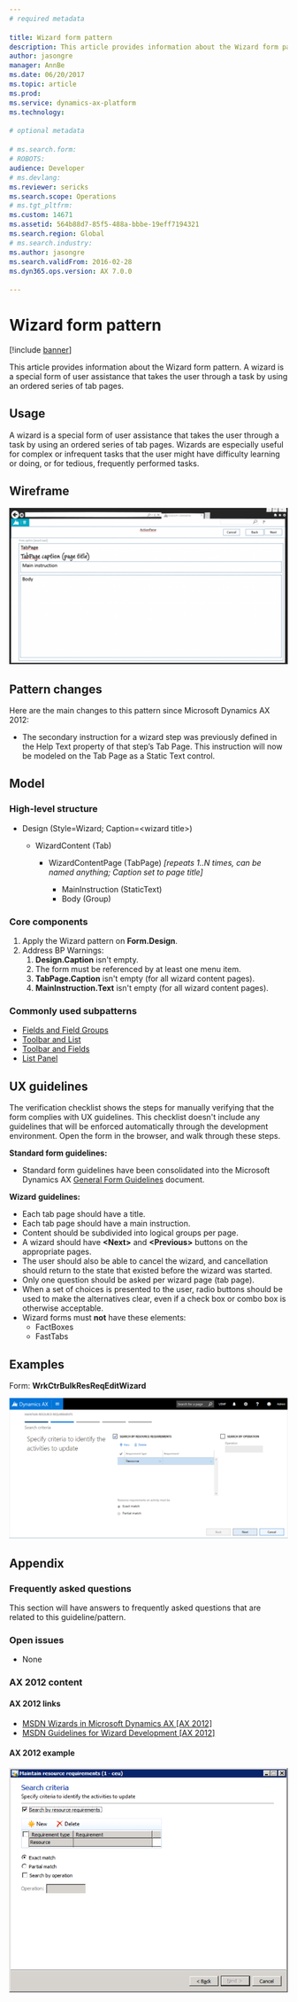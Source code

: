 ```yaml
---
# required metadata

title: Wizard form pattern
description: This article provides information about the Wizard form pattern. A wizard is a special form of user assistance that takes the user through a task by using an ordered series of tab pages.
author: jasongre
manager: AnnBe
ms.date: 06/20/2017
ms.topic: article
ms.prod: 
ms.service: dynamics-ax-platform
ms.technology: 

# optional metadata

# ms.search.form: 
# ROBOTS: 
audience: Developer 
# ms.devlang: 
ms.reviewer: sericks
ms.search.scope: Operations
# ms.tgt_pltfrm: 
ms.custom: 14671
ms.assetid: 564b88d7-85f5-488a-bbbe-19eff7194321
ms.search.region: Global
# ms.search.industry: 
ms.author: jasongre
ms.search.validFrom: 2016-02-28
ms.dyn365.ops.version: AX 7.0.0

---
```


# Wizard form pattern

[!include [banner](../includes/banner.md)]

This article provides information about the Wizard form pattern. A wizard is a special form of user assistance that takes the user through a task by using an ordered series of tab pages.

Usage
-----

A wizard is a special form of user assistance that takes the user through a task by using an ordered series of tab pages. Wizards are especially useful for complex or infrequent tasks that the user might have difficulty learning or doing, or for tedious, frequently performed tasks.

## Wireframe

[![Wireframe](./media/wizard1-1024x574.png)](./media/wizard1.png)

## Pattern changes
Here are the main changes to this pattern since Microsoft Dynamics AX 2012:

-   The secondary instruction for a wizard step was previously defined in the Help Text property of that step’s Tab Page. This instruction will now be modeled on the Tab Page as a Static Text control.

## Model
### High-level structure

- Design (Style=Wizard; Caption=&lt;wizard title&gt;)

    - WizardContent (Tab)

        - WizardContentPage (TabPage) *\[repeats 1..N times, can be named anything; Caption set to page title\]*

            - MainInstruction (StaticText)
            - Body (Group)

### Core components

1.  Apply the Wizard pattern on **Form.Design**.
2.  Address BP Warnings:
    1.  **Design.Caption** isn't empty.
    2.  The form must be referenced by at least one menu item.
    3.  **TabPage.Caption** isn't empty (for all wizard content pages).
    4.  **MainInstruction.Text** isn't empty (for all wizard content pages).

### Commonly used subpatterns

-   [Fields and Field Groups](fields-field-groups-subpattern.md)
-   [Toolbar and List](toolbar-list-subpattern.md)
-   [Toolbar and Fields](toolbar-fields-subpattern.md)
-   [List Panel](list-panel-subpattern.md)

## UX guidelines
The verification checklist shows the steps for manually verifying that the form complies with UX guidelines. This checklist doesn't include any guidelines that will be enforced automatically through the development environment. Open the form in the browser, and walk through these steps. 

**Standard form guidelines:**

-   Standard form guidelines have been consolidated into the Microsoft Dynamics AX [General Form Guidelines](general-form-guidelines.md) document.

**Wizard** **guidelines:**

-   Each tab page should have a title.
-   Each tab page should have a main instruction.
-   Content should be subdivided into logical groups per page.
-   A wizard should have **&lt;Next&gt;** and **&lt;Previous&gt;** buttons on the appropriate pages.
-   The user should also be able to cancel the wizard, and cancellation should return to the state that existed before the wizard was started.
-   Only one question should be asked per wizard page (tab page).
-   When a set of choices is presented to the user, radio buttons should be used to make the alternatives clear, even if a check box or combo box is otherwise acceptable.
-   Wizard forms must **not** have these elements:
    -   FactBoxes
    -   FastTabs

## Examples
Form: **WrkCtrBulkResReqEditWizard** 

[![wizardExample](./media/wizardexample.png)](./media/wizardexample.png)[](./media/wizard2.png)

## Appendix
### Frequently asked questions

This section will have answers to frequently asked questions that are related to this guideline/pattern.

### Open issues

-   None

### AX 2012 content

#### AX 2012 links

-   [MSDN Wizards in Microsoft Dynamics AX \[AX 2012\]](https://msdn.microsoft.com/library/aa622644.aspx)
-   [MSDN Guidelines for Wizard Development \[AX 2012\]](https://msdn.microsoft.com/library/aa853845.aspx)

#### AX 2012 example

[![AX 2012 example](./media/wizard3.png)](./media/wizard3.png)
